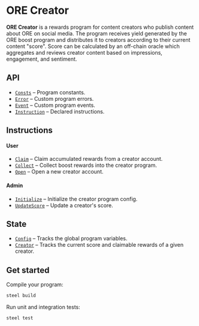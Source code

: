# ORE Creator

**ORE Creator** is a rewards program for content creators who publish content about ORE on social media. The program receives yield generated by the ORE boost program and distributes it to creators according to their current content "score". Score can be calculated by an off-chain oracle which aggregates and reviews creator content based on impressions, engagement, and sentiment. 
        
## API
- [`Consts`](api/src/consts.rs) – Program constants.
- [`Error`](api/src/error.rs) – Custom program errors.
- [`Event`](api/src/event.rs) – Custom program events.
- [`Instruction`](api/src/instruction.rs) – Declared instructions.

## Instructions

#### User  
- [`Claim`](program/src/claim.rs) – Claim accumulated rewards from a creator account.
- [`Collect`](program/src/collect.rs) – Collect boost rewards into the creator program.
- [`Open`](program/src/open.rs) – Open a new creator account.

#### Admin
- [`Initialize`](program/src/initialize.rs) – Initialize the creator program config.
- [`UpdateScore`](program/src/update_score.rs) – Update a creator's score.

## State
- [`Config`](api/src/state/config.rs) – Tracks the global program variables.
- [`Creator`](api/src/state/creator.rs) – Tracks the current score and claimable rewards of a given creator.

## Get started

Compile your program:
```sh
steel build
```

Run unit and integration tests:
```sh
steel test
```
